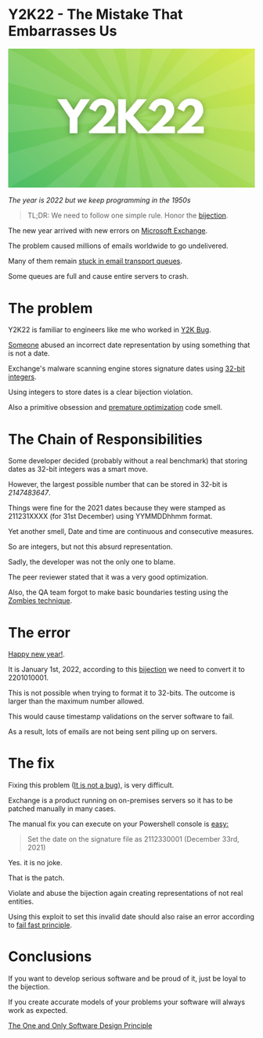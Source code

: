 # Y2K22 - The Mistake That Embarrasses Us

![Y2K22 - The Mistake That Embarrasses Us](Y2K22%20-%20The%20Mistake%20That%20Embarrasses%20Us.png)

*The year is 2022 but we keep programming in the 1950s*

> TL;DR: We need to follow one simple rule. Honor the [bijection](https://github.com/mcsee/Software-Design-Articles/tree/main/Articles/Theory/The%20One%20and%20Only%20Software%20Design%20Principle/readme.md).

The new year arrived with new errors on [Microsoft Exchange](https://es.wikipedia.org/wiki/Microsoft_Exchange_Server).

The problem caused millions of emails worldwide to go undelivered.

Many of them remain [stuck in email transport queues](https://techcommunity.microsoft.com/t5/exchange-team-blog/email-stuck-in-exchange-on-premises-transport-queues/ba-p/3049447).

Some queues are full and cause entire servers to crash.

# The problem

Y2K22 is familiar to engineers like me who worked in [Y2K Bug](https://en.wikipedia.org/wiki/Year_2000_problem).

[Someone](https://www.reddit.com/r/sysadmin/comments/rt91z6/exchange_2019_antimalware_bad_update/) abused an incorrect date representation by using something that is not a date.

Exchange's malware scanning engine stores signature dates using [32-bit integers](https://en.wikipedia.org/wiki/32-bit_computing).

Using integers to store dates is a clear bijection violation.

Also a primitive obsession and [premature optimization](https://github.com/mcsee/Software-Design-Articles/tree/main/Articles/Code%20Smells/Code%20Smell%2020%20-%20Premature%20Optimization/readme.md) code smell.

# The Chain of Responsibilities

Some developer decided (probably without a real benchmark) that storing dates as 32-bit integers was a smart move.

However, the largest possible number that can be stored in 32-bit is *2147483647*.

Things were fine for the 2021 dates because they were stamped as 211231XXXX (for 31st December) using YYMMDDhhmm format.

Yet another smell, Date and time are continuous and consecutive measures. 

So are integers, but not this absurd representation.

Sadly, the developer was not the only one to blame.

The peer reviewer stated that it was a very good optimization.

Also, the QA team forgot to make basic boundaries testing using the [Zombies technique](https://github.com/mcsee/Software-Design-Articles/tree/main/Articles/TDD/How%20I%20Survived%20the%20Zombie%20Apocalypse/readme.md).

# The error

[Happy new year!](https://en.wikipedia.org/wiki/Year_2000_problem#Year_2022_problem). 

It is January 1st, 2022, according to this [bijection](https://github.com/mcsee/Software-Design-Articles/tree/main/Articles/Theory/The%20One%20and%20Only%20Software%20Design%20Principle/readme.md) we need to convert it to 2201010001. 

This is not possible when trying to format it to 32-bits. The outcome is larger than the maximum number allowed.

This would cause timestamp validations on the server software to fail.

As a result, lots of emails are not being sent piling up on servers.

# The fix

Fixing this problem ([It is not a bug](https://github.com/mcsee/Software-Design-Articles/tree/main/Articles/Quality/Stop%20Calling%20them%20'Bugs'/readme.md)), is very difficult. 

Exchange is a product running on on-premises servers so it has to be patched manually in many cases.

The manual fix you can execute on your Powershell console is [easy:](https://techcommunity.microsoft.com/t5/exchange-team-blog/email-stuck-in-exchange-on-premises-transport-queues/ba-p/3049447)

> Set the date on the signature file as 2112330001 (December 33rd, 2021)

Yes. it is no joke. 

That is the patch. 

Violate and abuse the bijection again creating representations of not real entities.

Using this exploit to set this invalid date should also raise an error according to [fail fast principle](https://github.com/mcsee/Software-Design-Articles/tree/main/Articles/Theory/Fail%20Fast/readme.md).

# Conclusions

If you want to develop serious software and be proud of it, just be loyal to the bijection.

If you create accurate models of your problems your software will always work as expected.

[The One and Only Software Design Principle](https://github.com/mcsee/Software-Design-Articles/tree/main/Articles/Theory/The%20One%20and%20Only%20Software%20Design%20Principle/readme.md)

